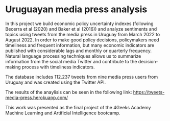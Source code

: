 # Uruguayan media press analysis

In this project we build economic policy uncertainty indexes (following Becerra et al (2020) and Baker 
et al (2016)) and analyze sentiments and topics using tweets from the media press in Uruguay from March 
2022 to August 2022. In order to make good policy decisions, policymakers need timeliness and frequent information, 
but many economic indicators are published with considerable lags and monthly or quarterly frequency. Natural language processing techniques allows us to 
summarize information from the social media Twitter and contribute to the decision-making process with timeliness 
indicators.

The database includes 112.237 tweets from nine media press users from Uruguay and was created using the Twitter API.

The results of the anaylisis can be seen in the following link: https://tweets-media-press.herokuapp.com/ 

This work was presented as the final project of the 4Geeks Academy Machine Learning and Artificial Intelligence bootcamp.